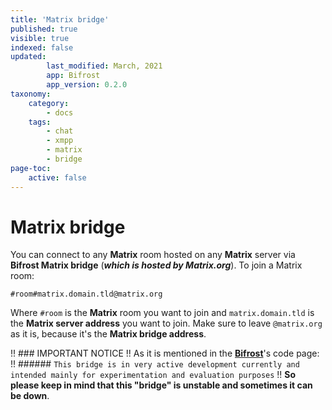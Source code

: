 ```yaml
---
title: 'Matrix bridge'
published: true
visible: true
indexed: false
updated:
        last_modified: March, 2021
        app: Bifrost
        app_version: 0.2.0
taxonomy:
    category:
        - docs
    tags:
        - chat
        - xmpp
        - matrix
        - bridge
page-toc:
    active: false
---
```


# Matrix bridge
You can connect to any **Matrix** room hosted on any **Matrix** server via **Bifrost Matrix bridge** (_**which is hosted by Matrix.org**_). To join a Matrix room:

`#room#matrix.domain.tld@matrix.org`

Where `#room` is the **Matrix** room you want to join and `matrix.domain.tld` is the **Matrix server address** you want to join. Make sure to leave `@matrix.org` as it is, because it's the **Matrix bridge address**.

!! ### IMPORTANT NOTICE
!! As it is mentioned in the [**Bifrost**](https://github.com/matrix-org/matrix-bifrost)'s code page:<br>
!! ###### `This bridge is in very active development currently and intended mainly for experimentation and evaluation purposes`
!! **So please keep in mind that this "bridge" is unstable and sometimes it can be down**.
